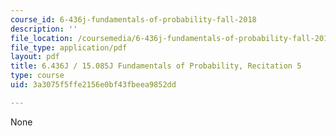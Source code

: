 ```yaml
---
course_id: 6-436j-fundamentals-of-probability-fall-2018
description: ''
file_location: /coursemedia/6-436j-fundamentals-of-probability-fall-2018/3a3075f5ffe2156e0bf43fbeea9852dd_MIT6_436JF18_rec5.pdf
file_type: application/pdf
layout: pdf
title: 6.436J / 15.085J Fundamentals of Probability, Recitation 5
type: course
uid: 3a3075f5ffe2156e0bf43fbeea9852dd

---
```

None